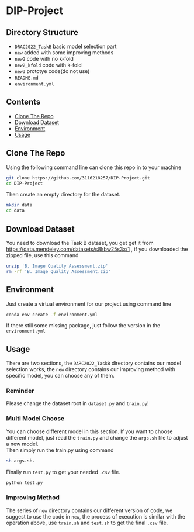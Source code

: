 # DIP-Project

## Directory Structure
- ```DRAC2022_TaskB``` basic model selection part
- ```new``` added with some improving methods 
- ```new2``` code with no k-fold
- ```new2_kfold``` code with k-fold
- ```new3``` prototye code(do not use)
- ```README.md```
- ```environment.yml```
## Contents
- [Clone The Repo](#clone-the-repo)
- [Download Dataset](#download-dataset)
- [Environment](#environment)
- [Usage](#usage)
## Clone The Repo
Using the following command line can clone this repo in to your machine<br>
```bash 
git clone https://github.com/3116218257/DIP-Project.git
cd DIP-Project
```
Then create an empty directory for the dataset.
```bash
mkdir data
cd data
```

## Download Dataset
You need to download the Task B dataset, you get get it from https://data.mendeley.com/datasets/s8kbw25s3x/1 , if you downloaded the zipped file, use this command
```bash
unzip 'B. Image Quality Assessment.zip'
rm -rf 'B. Image Quality Assessment.zip'
```

## Environment
Just create a virtual environment for our project using command line<br>
```bash
conda env create -f environment.yml
```
If there still some missing package, just follow the version in the ```environment.yml```

## Usage
There are two sections, the ```DARC2022_TaskB``` directory contains our model selection works, the ```new``` directory contains our improving method with specific model, you can choose any of them.
### Reminder
Please change the dataset root in ```dataset.py``` and ```train.py```!

### Multi Model Choose
You can choose different model in this section. If you want to choose different model, just read the ```train.py``` and change the ```args.sh``` file to adjust a new model.<br>
Then simply run the train.py using command<br>
```bash
sh args.sh.
```
Finally run ```test.py``` to get your needed ```.csv``` file.<br>
```bash
python test.py
```

### Improving Method
The series of ```new``` directory contains our different version of code, we suggest to use the code in ```new```, the process of execution is similar with the operation above, use ```train.sh``` and ```test.sh``` to get the final ```.csv``` file.


